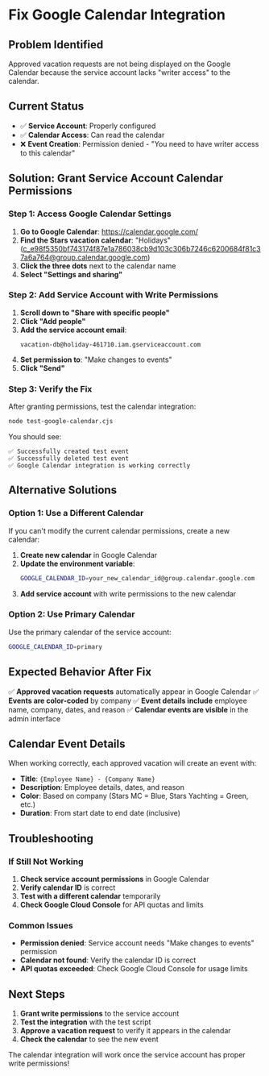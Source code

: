 # Fix Google Calendar Integration

## Problem Identified
Approved vacation requests are not being displayed on the Google Calendar because the service account lacks "writer access" to the calendar.

## Current Status
- ✅ **Service Account**: Properly configured
- ✅ **Calendar Access**: Can read the calendar
- ❌ **Event Creation**: Permission denied - "You need to have writer access to this calendar"

## Solution: Grant Service Account Calendar Permissions

### Step 1: Access Google Calendar Settings

1. **Go to Google Calendar**: https://calendar.google.com/
2. **Find the Stars vacation calendar**: "Holidays" (c_e98f5350bf743174f87e1a786038cb9d103c306b7246c6200684f81c37a6a764@group.calendar.google.com)
3. **Click the three dots** next to the calendar name
4. **Select "Settings and sharing"**

### Step 2: Add Service Account with Write Permissions

1. **Scroll down to "Share with specific people"**
2. **Click "Add people"**
3. **Add the service account email**:
   ```
   vacation-db@holiday-461710.iam.gserviceaccount.com
   ```
4. **Set permission to**: "Make changes to events"
5. **Click "Send"**

### Step 3: Verify the Fix

After granting permissions, test the calendar integration:

```bash
node test-google-calendar.cjs
```

You should see:
```
✅ Successfully created test event
✅ Successfully deleted test event
✅ Google Calendar integration is working correctly
```

## Alternative Solutions

### Option 1: Use a Different Calendar
If you can't modify the current calendar permissions, create a new calendar:

1. **Create new calendar** in Google Calendar
2. **Update the environment variable**:
   ```bash
   GOOGLE_CALENDAR_ID=your_new_calendar_id@group.calendar.google.com
   ```
3. **Add service account** with write permissions to the new calendar

### Option 2: Use Primary Calendar
Use the primary calendar of the service account:

```bash
GOOGLE_CALENDAR_ID=primary
```

## Expected Behavior After Fix

✅ **Approved vacation requests** automatically appear in Google Calendar
✅ **Events are color-coded** by company
✅ **Event details include** employee name, company, dates, and reason
✅ **Calendar events are visible** in the admin interface

## Calendar Event Details

When working correctly, each approved vacation will create an event with:
- **Title**: `{Employee Name} - {Company Name}`
- **Description**: Employee details, dates, and reason
- **Color**: Based on company (Stars MC = Blue, Stars Yachting = Green, etc.)
- **Duration**: From start date to end date (inclusive)

## Troubleshooting

### If Still Not Working

1. **Check service account permissions** in Google Calendar
2. **Verify calendar ID** is correct
3. **Test with a different calendar** temporarily
4. **Check Google Cloud Console** for API quotas and limits

### Common Issues

- **Permission denied**: Service account needs "Make changes to events" permission
- **Calendar not found**: Verify the calendar ID is correct
- **API quotas exceeded**: Check Google Cloud Console for usage limits

## Next Steps

1. **Grant write permissions** to the service account
2. **Test the integration** with the test script
3. **Approve a vacation request** to verify it appears in the calendar
4. **Check the calendar** to see the new event

The calendar integration will work once the service account has proper write permissions! 
